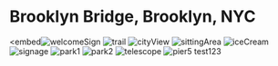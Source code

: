 # Brooklyn Bridge, Brooklyn, NYC

<embed![welcomeSign](https://github.com/user-attachments/assets/7ae1107b-a9d2-46d8-ada5-49509504c7cc)
![trail](https://github.com/user-attachments/assets/4c91162d-a361-4278-84b8-0a4792683c4e)
![cityView](https://github.com/user-attachments/assets/c4048598-552c-4336-96f4-2f6be16f20bc)
![sittingArea](https://github.com/user-attachments/assets/a2ff32c5-8824-4975-876f-f0917e8021aa)
![iceCream](https://github.com/user-attachments/assets/15a0477c-a747-4d14-b71a-c962d8ff565c)
![signage](https://github.com/user-attachments/assets/15920bac-9262-41cf-b89c-b823e7fbd7e7)
![park1](https://github.com/user-attachments/assets/c2b46a56-59da-4313-a125-1aa1a757a49a)
![park2](https://github.com/user-attachments/assets/368830b4-8198-42be-b8f6-436e1ad9f7b8)
![telescope](https://github.com/user-attachments/assets/811d939d-24c5-4272-a37f-3b7ff37381e4)
![pier5](https://github.com/user-attachments/assets/46d83d5e-310a-4a7a-905e-894a9ec06815)
test123
